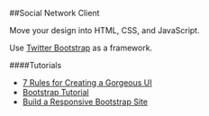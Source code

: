 ##Social Network Client

Move your design into HTML, CSS, and JavaScript.

Use [Twitter Bootstrap](http://getbootstrap.com/) as a framework.

####Tutorials

- [7 Rules for Creating a Gorgeous UI](https://medium.com/@erikdkennedy/7-rules-for-creating-gorgeous-ui-part-2-430de537ba96)
- [Bootstrap Tutorial](https://www.youtube.com/watch?v=GU6EWzBGo64)
- [Build a Responsive Bootstrap Site](https://www.youtube.com/watch?v=YXVoqJEwqoQ)

